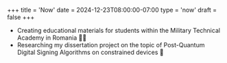 +++
title = 'Now'
date = 2024-12-23T08:00:00-07:00
type = 'now'
draft = false
+++


  - Creating educational materials for students within the Military Technical Academy in Romania :student:
  - Researching my dissertation project on the topic of Post-Quantum Digital Signing Algorithms on constrained devices :bookmark_tabs: